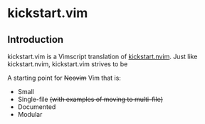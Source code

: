# kickstart.vim

## Introduction

kickstart.vim is a Vimscript translation of [kickstart.nvim](https://github.com/nvim-lua/kickstart.nvim).
Just like kickstart.nvim, kickstart.vim strives to be

A starting point for ~~Neovim~~ Vim that is:

* Small
* Single-file ~~(with examples of moving to multi-file)~~
* Documented
* Modular

